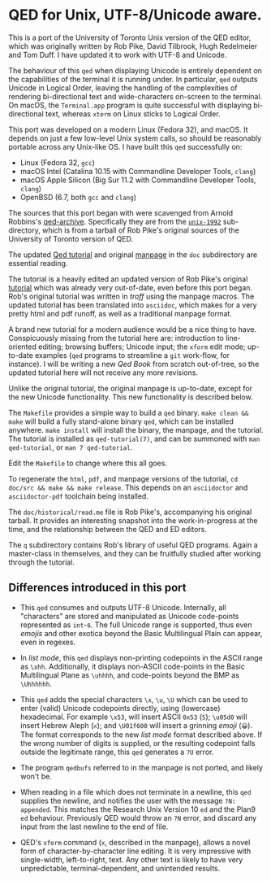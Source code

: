 # QED for Unix, UTF-8/Unicode aware.

This is a port of the University of Toronto Unix version of the QED editor,
which was originally written by Rob Pike, David Tilbrook, Hugh
Redelmeier and Tom Duff. I have updated it to work with UTF-8 and Unicode.

The behaviour of this `qed` when displaying Unicode is entirely dependent on the
capabilities of the terminal it is running under. In particular, `qed` 
outputs Unicode in Logical Order, leaving the handling of the
complexities of rendering bi-directional text and wide-characters on-screen
to the terminal. On macOS, the `Terminal.app` program is quite successful with
displaying bi-directional text, whereas `xterm` on Linux sticks to
Logical Order.

This port was developed on a modern Linux (Fedora 32), and macOS. It
depends on just a few low-level Unix system calls, so should be reasonably
portable across any Unix-like OS. I have built this `qed` successfully on:

+  Linux (Fedora 32, `gcc`)
+  macOS Intel (Catalina 10.15 with Commandline Developer Tools, `clang`)
+  macOS Apple Silicon (Big Sur 11.2 with Commandline Developer Tools, `clang`)
+  OpenBSD (6.7, both `gcc` and `clang`)

The sources that this port began with were scavenged from Arnold Robbins's
[qed-archive](https://github.com/arnoldrobbins/qed-archive). Specifically
they are from the
[`unix-1992`](https://github.com/arnoldrobbins/qed-archive/unix-1992)
sub-directory, which is from a tarball
of Rob Pike's original sources of the University of Toronto version of QED.

The updated [Qed tutorial](doc/qed-tutorial.pdf) 
and original [manpage](doc/qed.1.pdf)
in the `doc` subdirectory are essential reading.

The tutorial is a heavily edited an updated version of Rob Pike's
original [tutorial](doc/historical/qed-tutorial.pdf) which was
already very out-of-date, even before this port began. Rob's
original tutorial was written in _troff_ using the manpage macros.
The updated tutorial has been translated into `asciidoc`, which
makes for a very pretty html and pdf runoff, as well as a traditional
manpage format.

A brand new tutorial for a modern audience would be
a nice thing to have. Conspicuously missing from the tutorial
here are: introduction to line-oriented editing;
browsing buffers; Unicode input; the `xform` edit mode;
up-to-date examples (`qed` programs to streamline a `git`
work-flow, for instance). I will be writing a new _Qed Book_
from scratch out-of-tree, so the updated tutorial here will
not receive any more revisions.

Unlike the original tutorial, the original manpage is up-to-date,
except for the new Unicode functionality.
This new functionality is described below.

The `Makefile` provides a simple way to build a `qed` binary.
`make clean && make` will build a fully stand-alone binary `qed`, which
can be installed anywhere. `make install` will install the binary,
the manpage, and the tutorial. The tutorial is installed as
`qed-tutorial(7)`, and can be summoned with `man qed-tutorial`, or
`man 7 qed-tutorial`.

Edit the `Makefile` to change where this all goes. 

To regenerate the `html`, `pdf`, and manpage versions of the tutorial,
`cd doc/src && make && make release`.
This depends on an `asciidoctor` and `asciidoctor-pdf`
toolchain being installed.

The `doc/historical/read.me` file is Rob Pike's, accompanying his original tarball. It
provides an interesting snapshot into the work-in-progress at the time, and the
relationship between the QED and ED editors.

The `q` subdirectory contains Rob's library of useful QED programs. Again
a master-class in themselves, and they can be fruitfully studied after working
through the tutorial.

## Differences introduced in this port

+ This `qed` consumes and outputs UTF-8 Unicode. Internally, all
  "characters" are stored and manipulated as Unicode code-points
  represented as `int`-s. The full Unicode range is supported,
  thus even _emojis_ and other exotica beyond the Basic
  Multilingual Plain can appear,
  even in regexes. 

+ In *list mode*, this `qed` displays non-printing codepoints in the
  ASCII range as `\xhh`. Additionally, it displays non-ASCII
  code-points in the Basic Multilingual Plane as `\uhhhh`, and
  code-points beyond the BMP as `\Uhhhhhh`.

+ This `qed` adds the special characters `\x`, `\u`, `\U` which
  can be used to enter (valid) Unicode codepoints directly, using 
  (lowercase) hexadecimal. For example `\x53`, will insert
  ASCII `0x53` (`S`); `\u05d0` will insert Hebrew Aleph (`א`); and
  `\U01f600` will insert a grinning _emoji_ (`😀`). The format
  corresponds to the new *list mode* format described above.
  If the wrong number of digits is supplied, or the resulting
  codepoint falls outside the legitimate range, this `qed` generates
  a `?U` error.

+ The program `qedbufs` referred to in the manpage is not ported,
  and likely won't be.

+ When reading in a file which does not terminate in a newline, this
  `qed` supplies the newline, and notifies the user with the message
  `?N: appended`. This matches the Research Unix Version 10 `ed` and
  the Plan9 `ed` behaviour. Previously
  QED would throw an `?N` error, and discard any input from the last
  newline to the end of file.

* QED's `xform` command (`x`, described in the manpage),
  allows a novel form of character-by-character line
  editing. It is very impressive with single-width, left-to-right,
  text. Any other text is likely to have very unpredictable,
  terminal-dependent, and unintended results.

